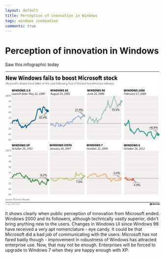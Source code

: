 ```yaml
---
layout: default
title: Perception of innovation in Windows
tags: windows innovation
comments: true
---
```

# Perception of innovation in Windows

Saw this infographic today

![Microsoft Stock](/assets/img/infographic-microsoft-stock.jpg)

It shows clearly when public perception of innovation from Microsoft ended. Windows 2000 and its followers, although technically vastly superior, didn't bring anything new to the users. Changes in Windows UI since Windows 98 have received a very apt nomenclature - eye candy. It could be that Microsoft did a bad job of communicating with the users. Microsoft has not fared badly though - improvement in robustness of Windows has attracted enterprise use. Now, that may not be enough. Enterprises will be forced to upgrade to Windows 7 when they are happy enough with XP.
